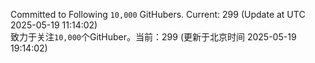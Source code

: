 Committed to Following `10,000` GitHubers. Current: <!-- FOLLOWING_COUNT -->299<!-- FOLLOWING_COUNT --> (Update at UTC <!-- LAST_UPDATED -->2025-05-19 11:14:02<!-- LAST_UPDATED -->)<br>
致力于关注`10,000`个GitHuber。当前：<!-- FOLLOWING_COUNT -->299<!-- FOLLOWING_COUNT --> (更新于北京时间 <!-- LAST_UPDATED_CST -->2025-05-19 19:14:02<!-- LAST_UPDATED_CST -->)
